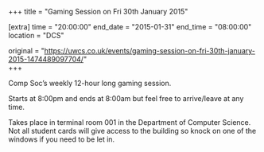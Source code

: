 +++
title = "Gaming Session on Fri 30th January 2015"

[extra]
time = "20:00:00"
end_date = "2015-01-31"
end_time = "08:00:00"
location = "DCS"

original = "https://uwcs.co.uk/events/gaming-session-on-fri-30th-january-2015-1474489097704/"    
+++

Comp Soc’s weekly 12-hour long gaming session.

Starts at 8:00pm and ends at 8:00am but feel free to arrive/leave at any time.

Takes place in terminal room 001 in the Department of Computer Science. Not all student cards will give access to the building so knock on one of the windows if you need to be let in.

